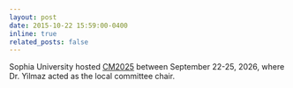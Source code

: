 ```yaml
---
layout: post
date: 2015-10-22 15:59:00-0400
inline: true
related_posts: false
---
```


Sophia University hosted <a href="https://cm2025.jscmr.org/">CM2025</a> between September 22-25, 2026, where Dr. Yilmaz acted as the local committee chair.